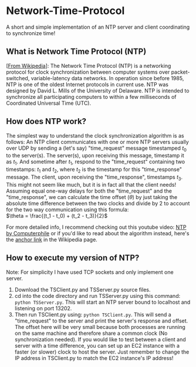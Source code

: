 # Network-Time-Protocol
A short and simple implementation of an NTP server and client coordinating to synchronize time!

## What is Network Time Protocol (NTP)
[[From Wikipedia](https://en.wikipedia.org/wiki/Network_Time_Protocol)]: The Network Time Protocol (NTP) is a networking protocol for clock synchronization between computer systems over packet-switched, variable-latency data networks. In operation since before 1985, NTP is one of the oldest Internet protocols in current use. NTP was designed by David L. Mills of the University of Delaware. NTP is intended to synchronize all participating computers to within a few milliseconds of Coordinated Universal Time (UTC).

## How does NTP work?
The simplest way to understand the clock synchronization algorithm is as follows: An NTP client communicates with one or more NTP servers usually over UDP by sending a (let's say) "time_request" message timestamped $t_0$ to the server(s). The server(s), upon receiving this message, timestamp it as $t_1$. And sometime after $t_1$, respond to the "time_request" containing two timestamps: $t_1$ and $t_2$, where $t_2$ is the timestamp for this "time_response" message. The client, upon receiving the "time_response", timestamps $t_3$. This might not seem like much, but it is in fact all that the client needs! Assuming equal one-way delays for both the "time_request" and the "time_response", we can calculate the time offset ($\theta$) by just taking the absolute time difference between the two clocks and divide by 2 to account for the two way communication using this formula:  
$\theta = \frac{(t_1 - t_0) + (t_2 - t_3)}{2}$

For more detailed info, I recommend checking out this youtube video: [NTP by Computerphile](https://youtu.be/BAo5C2qbLq8) or if you'd like to read about the algorithm instead, here's the [anchor link](https://en.wikipedia.org/wiki/Network_Time_Protocol#Clock_synchronization_algorithm) in the Wikipedia page.

## How to execute my version of NTP?
Note: For simplicity I have used TCP sockets and only implement one server.
1. Download the TSClient.py and TSServer.py source files.
2. cd into the code directory and run TSServer.py using this command: ```python TSServer.py```. This will start an NTP server bound to localhost and listening on port 13202.
3. Then run TSClient.py using: ```python TSClient.py```. This will send a "time_request" to the server and print the server's response and offset. The offset here will be very small because both processes are running on the same machine and therefore share a common clock (No synchronization needed). If you would like to test between a client and server with a time difference, you can set up an EC2 instance with a faster (or slower) clock to host the server. Just remember to change the IP address in TSClient.py to match the EC2 instance's IP address!
